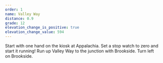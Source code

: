 ```yaml
---
order: 1
name: Valley Way
distance: 0.9
grade: 12
elevation_change_is_positive: true
elevation_change_value: 594
---
```

Start with one hand on the kiosk at Appalachia. Set a stop watch to zero and start it running! Run up Valley Way to the junction with Brookside. Turn left on Brookside.